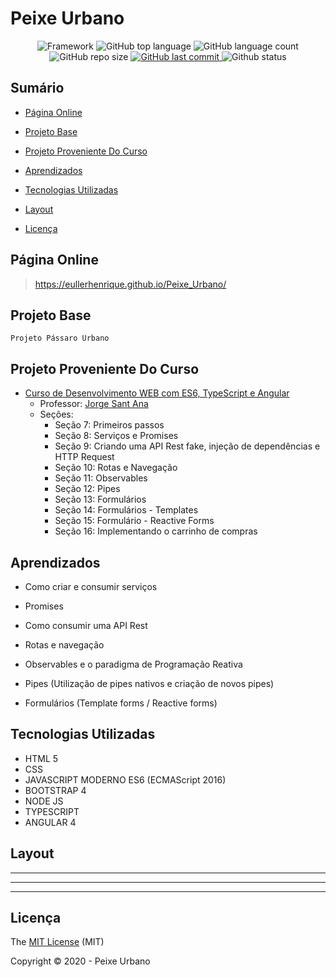 # Peixe Urbano

<p align="center">
 
 <img alt="Framework" src="https://img.shields.io/static/v1?label=Angular&message=framework&color=blue&style=plastic&logo=ANGULAR">
 
 <img alt="GitHub top language" src="https://img.shields.io/github/languages/top/EullerHenrique/Peixe_Urbano">
  
 <img alt="GitHub language count" src="https://img.shields.io/github/languages/count/EullerHenrique/Peixe_Urbano">
  
 <img alt="GitHub repo size" src="https://img.shields.io/github/repo-size/EullerHenrique/Peixe_Urbano">

 <a href="https://github.com/EullerHenrique/Peixe_Urbano/commits/master">
    <img alt="GitHub last commit" src="https://img.shields.io/github/last-commit/EullerHenrique/Peixe_Urbano">
 </a>
  
 <img alt="Github status" src="http://img.shields.io/static/v1?label=status&message=concluded&color=GREEN&style=plastic"/>
 
</p>

## Sumário 

- [Página Online](#página-online)

- [Projeto Base](#projeto-base)

- [Projeto Proveniente Do Curso](#projeto-proveniente-do-curso)

- [Aprendizados](#aprendizados)

- [Tecnologias Utilizadas](#tecnologias-utilizadas)

- [Layout](#layout)
   
- [Licença](#licença)
  
  


## Página Online

> https://eullerhenrique.github.io/Peixe_Urbano/

## Projeto Base

    Projeto Pássaro Urbano

## Projeto Proveniente Do Curso

- [Curso de Desenvolvimento WEB com ES6, TypeScript e Angular](https://www.udemy.com/course/curso-de-desenvolvimento-web-com-es6-typescript-e-angular-4/)
  - Professor: [Jorge Sant Ana](https://www.udemy.com/user/jorgetadeusantanasilva/)
  - Seções: 
    - Seção 7: Primeiros passos
    - Seção 8: Serviços e Promises
    - Seção 9: Criando uma API Rest fake, injeção de dependências e HTTP Request
    - Seção 10: Rotas e Navegação
    - Seção 11: Observables
    - Seção 12: Pipes
    - Seção 13: Formulários
    - Seção 14: Formulários - Templates
    - Seção 15: Formulário - Reactive Forms
    - Seção 16: Implementando o carrinho de compras
  



## Aprendizados 

- Como criar e consumir serviços

- Promises

- Como consumir uma API Rest

- Rotas e navegação

- Observables e o paradigma de Programação Reativa

- Pipes (Utilização de pipes nativos e criação de novos pipes)

- Formulários (Template forms / Reactive forms)




## Tecnologias Utilizadas

 - HTML 5
 - CSS
 - JAVASCRIPT MODERNO ES6 (ECMAScript 2016)
 - BOOTSTRAP 4
 - NODE JS
 - TYPESCRIPT
 - ANGULAR 4


## Layout



---



---



---
  

   
## Licença 

The [MIT License](https://github.com/EullerHenrique/Peixe_Urbano/blob/master/LICENSE) (MIT)

Copyright :copyright: 2020 - Peixe Urbano

                        
            
  


